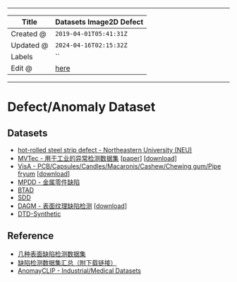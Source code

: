 -----

| Title     | Datasets Image2D Defect                               |
| --------- | ----------------------------------------------------- |
| Created @ | `2019-04-01T05:41:31Z`                                |
| Updated @ | `2024-04-16T02:15:32Z`                                |
| Labels    | \`\`                                                  |
| Edit @    | [here](https://github.com/junxnone/aiwiki/issues/245) |

-----

# Defect/Anomaly Dataset

## Datasets

  - [hot-rolled steel strip defect - Northeastern University
    (NEU)](http://faculty.neu.edu.cn/yunhyan/NEU_surface_defect_database.html)
  - [MVTec -
    用于工业的异常检测数据集](https://www.mvtec.com/company/research/datasets/mvtec-ad)
    \[[paper](https://www.mvtec.com/fileadmin/Redaktion/mvtec.com/company/research/datasets/mvtec_ad.pdf)\]
    \[[download](https://www.mydrive.ch/shares/38536/3830184030e49fe74747669442f0f282/download/420938113-1629952094/mvtec_anomaly_detection.tar.xz)\]
  - [VisA - PCB/Capsules/Candles/Macaronis/Cashew/Chewing gum/Pipe
    fryum](https://github.com/amazon-science/spot-diff?tab=readme-ov-file#data-description)
    \[[download](https://amazon-visual-anomaly.s3.us-west-2.amazonaws.com/VisA_20220922.tar)\]
  - [MPDD - 金属零件缺陷](https://github.com/stepanje/MPDD)
  - [BTAD](http://avires.dimi.uniud.it/papers/btad/btad.zip)
  - [SDD](https://www.vicos.si/resources/kolektorsdd/)
  - [DAGM -
    表面纹理缺陷检测](https://www.kaggle.com/datasets/mhskjelvareid/dagm-2007-competition-dataset-optical-inspection)
    \[[download](https://zenodo.org/records/8086136)\]
  - [DTD-Synthetic](https://drive.google.com/drive/folders/10OyPzvI3H6llCZBxKxFlKWt1Pw1tkMK1)

## Reference

  - [几种表面缺陷检测数据集](https://zhuanlan.zhihu.com/p/59836697)
  - [缺陷检测数据集汇总（附下载链接）](https://aijishu.com/a/1060000000087666)
  - [AnomayCLIP - Industrial/Medical
    Datasets](https://github.com/zqhang/AnomalyCLIP?tab=readme-ov-file#prepare-your-dataset)
